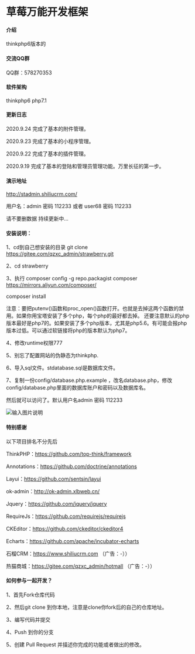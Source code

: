 # 草莓万能开发框架

#### 介绍
thinkphp6版本的

#### 交流QQ群
QQ群：578270353

#### 软件架构
thinkphp6 php7.1

#### 更新日志
2020.9.24 完成了基本的附件管理。

2020.9.23 完成了基本的小程序管理。

2020.9.22 完成了基本的插件管理。

2020.9.19 完成了基本的登陆和管理员管理功能。万里长征的第一步。

#### 演示地址
http://stadmin.shiliucrm.com/

用户名：admin 密码 112233 或者 user68 密码 112233

请不要删数据
持续更新中...

#### 安装说明：

1、cd到自己想安装的目录 git clone https://gitee.com/qzxc_admin/strawberry.git

2、cd strawberry

3、执行
composer config -g repo.packagist composer https://mirrors.aliyun.com/composer/

composer install

注意：要把putenv()函数和proc_open()函数打开。也就是去掉这两个函数的禁用。如果你用宝塔安装了多个php，每个php的最好都去掉。
还要注意默认的php版本最好是php7的。如果安装了多个php版本，尤其是php5.6。有可能会报php版本过低。可以通过软链接将php的版本默认为php7。

4、修改runtime权限777

5、别忘了配置网站的伪静态为thinkphp.

6、导入sql文件。stdatabase.sql是数据库文件。

7、复制一份config/database.php.example
，改名database.php，修改config/database.php里面的数据库账户和密码以及数据库名。


然后就可以访问了。默认用户名admin 密码 112233

![输入图片说明](https://images.gitee.com/uploads/images/2020/0919/214104_d0ae3f6b_1405153.png "屏幕截图.png")

####  特别感谢

以下项目排名不分先后

ThinkPHP：https://github.com/top-think/framework

Annotations：https://github.com/doctrine/annotations

Layui：https://github.com/sentsin/layui

ok-admin：http://ok-admin.xlbweb.cn/

Jquery：https://github.com/jquery/jquery

RequireJs：https://github.com/requirejs/requirejs

CKEditor：https://github.com/ckeditor/ckeditor4

Echarts：https://github.com/apache/incubator-echarts

石榴CRM：https://www.shiliucrm.com （广告：-））

热猫商城：https://gitee.com/qzxc_admin/hotmall （广告：-））


#### 如何参与一起开发？

1、首先Fork仓库代码

2、然后git clone 到你本地，注意是clone你fork后的自己的仓库地址。

3、编写代码并提交

4、Push 到你的分支

5、创建 Pull Request 并描述你完成的功能或者做出的修改。